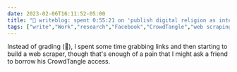 ---date: 2023-02-06T16:11:52-05:00title: "📝 writeblog: spent 0:55:21 on 'publish digital religion as international religion study'"tags: ["write","Work","research","Facebook","CrowdTangle","web scraping","grading"]---Instead of grading (😬), I spent some time grabbing links and then starting to build a web scraper, though that's enough of a pain that I might ask a friend to borrow his CrowdTangle access.